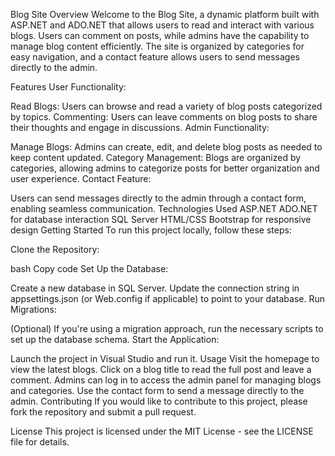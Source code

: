 Blog Site
Overview
Welcome to the Blog Site, a dynamic platform built with ASP.NET and ADO.NET that allows users to read and interact with various blogs. Users can comment on posts, while admins have the capability to manage blog content efficiently. The site is organized by categories for easy navigation, and a contact feature allows users to send messages directly to the admin.

Features
User Functionality:

Read Blogs: Users can browse and read a variety of blog posts categorized by topics.
Commenting: Users can leave comments on blog posts to share their thoughts and engage in discussions.
Admin Functionality:

Manage Blogs: Admins can create, edit, and delete blog posts as needed to keep content updated.
Category Management: Blogs are organized by categories, allowing admins to categorize posts for better organization and user experience.
Contact Feature:

Users can send messages directly to the admin through a contact form, enabling seamless communication.
Technologies Used
ASP.NET
ADO.NET for database interaction
SQL Server
HTML/CSS
Bootstrap for responsive design
Getting Started
To run this project locally, follow these steps:

Clone the Repository:

bash
Copy code
Set Up the Database:

Create a new database in SQL Server.
Update the connection string in appsettings.json (or Web.config if applicable) to point to your database.
Run Migrations:

(Optional) If you're using a migration approach, run the necessary scripts to set up the database schema.
Start the Application:

Launch the project in Visual Studio and run it.
Usage
Visit the homepage to view the latest blogs.
Click on a blog title to read the full post and leave a comment.
Admins can log in to access the admin panel for managing blogs and categories.
Use the contact form to send a message directly to the admin.
Contributing
If you would like to contribute to this project, please fork the repository and submit a pull request.

License
This project is licensed under the MIT License - see the LICENSE file for details.
